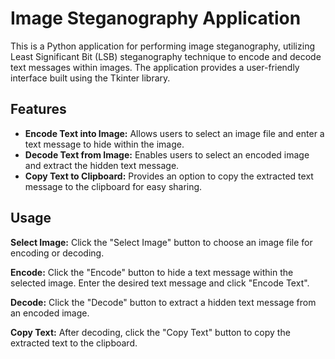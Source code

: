 # Image Steganography Application

This is a Python application for performing image steganography, utilizing Least Significant Bit (LSB) steganography technique to encode and decode text messages within images. The application provides a user-friendly interface built using the Tkinter library.

## Features

- **Encode Text into Image:** Allows users to select an image file and enter a text message to hide within the image.
- **Decode Text from Image:** Enables users to select an encoded image and extract the hidden text message.
- **Copy Text to Clipboard:** Provides an option to copy the extracted text message to the clipboard for easy sharing.


## Usage
**Select Image:** Click the "Select Image" button to choose an image file for encoding or decoding.

**Encode:** Click the "Encode" button to hide a text message within the selected image. Enter the desired text message and click "Encode Text".

**Decode:** Click the "Decode" button to extract a hidden text message from an encoded image.

**Copy Text:** After decoding, click the "Copy Text" button to copy the extracted text to the clipboard.
